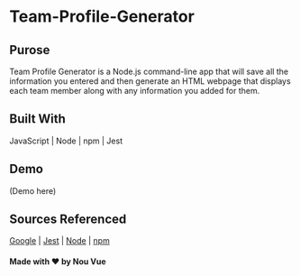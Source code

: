 # Team-Profile-Generator

## Purose
Team Profile Generator is a Node.js command-line app that will save all the information you entered and then generate an HTML webpage that displays each team member along with any information you added for them.

## Built With 
JavaScript | Node | npm | Jest

## Demo
(Demo here)

## Sources Referenced
[Google](https://www.google.com) |
[Jest](https://jestjs.io/) |
[Node](https://nodejs.org/en/) |
[npm](https://www.npmjs.com/package/inquirer)


#### Made with ❤️ by Nou Vue